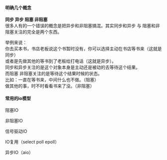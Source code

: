 #### 明确几个概念  
**同步 异步 阻塞 非阻塞**  
很多人有的一个错误的概念是把异步和非阻塞搞混。其实同步和异步 与 阻塞和非阻塞关注的完全是两个东西。  

 举例来说：  
 你去买本书，书店老板说这个书暂时没有，你可以选择主动在书店等书来（这就是同步）  
  或者是先做其他的等书到了老板给打电话（这就是异步）。  
  同步和异步关注的是这个对象本身是主动还是被动的去等待这个结果。  
  而阻塞 非阻塞关注的是等待这个结果时候的状态。   
  比如：一直在等书来，中间什么也不做。（阻塞）    
  做其他的事，时不时看看书来了没。（非阻塞）  
  
#### 常用的io模型  

阻塞IO  

非阻塞IO  

信号驱动IO  


IO复用（select poll epoll）  

异步IO（aio）  

















